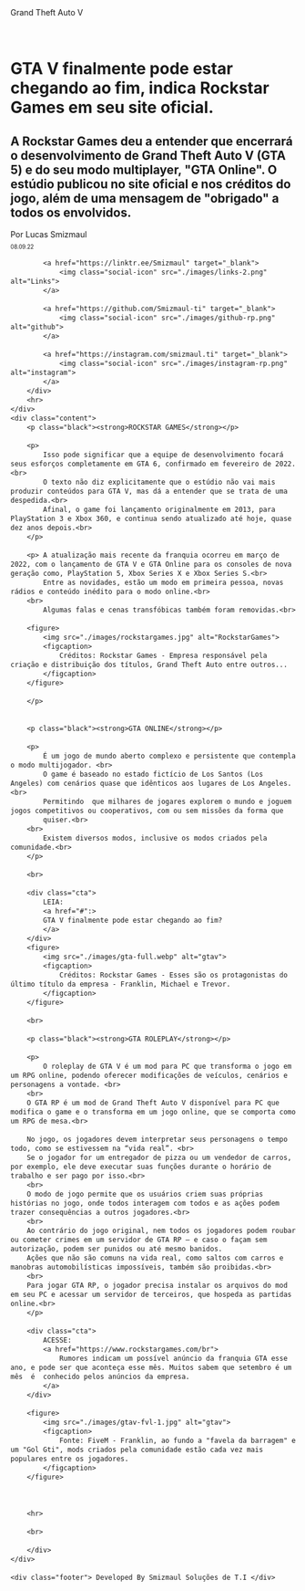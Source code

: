 <!DOCTYPE html>
<html lang="pt">
<meta charset="UTF-8">
<meta http-equiv="X-UA-Compatible" content="IE=edge">
<meta name="viewport" content="width=device-width, initial-scale=1.0">

<head>
    <link rel="icon" href="./images/rockstar-l.png" type="image/png">
    <title>Grand Theft Auto V</title>
    <link rel="stylesheet" type="text/css" href="./style.css">
    <link rel="preconnect" href="https://fonts.googleapis.com">
    <link rel="preconnect" href="https://fonts.gstatic.com" crossorigin>
    <link href="https://fonts.googleapis.com/css2?family=Oswald:wght@300;400;500;600;700&display=swap" rel="stylesheet">

</head>

<body>
    <div class="top-bar"> Grand Theft Auto V </div>
</body>
<br>
<br>

<div class="container">
    <div class="header">
        <h1 class="headline">
            GTA V finalmente pode estar chegando ao fim, indica Rockstar Games em seu site oficial.
        </h1>
        <h2 class="subtitle">
            A Rockstar Games deu a entender que encerrará o desenvolvimento de Grand Theft Auto V (GTA 5) e do seu modo multiplayer, "GTA Online". O estúdio publicou no site oficial e nos créditos do jogo, além de uma mensagem de "obrigado" a todos os envolvidos.<br>
        </h2>
        <div class="author"> Por Lucas Smizmaul </div>
        <small>
            <sub>
                08.09.22 
            </sub>
        </small>
        <div class="social-icons">

            <a href="https://linktr.ee/Smizmaul" target="_blank">
                <img class="social-icon" src="./images/links-2.png" alt="Links">
            </a> 
        
            <a href="https://github.com/Smizmaul-ti" target="_blank">
                <img class="social-icon" src="./images/github-rp.png" alt="github">
            </a>

            <a href="https://instagram.com/smizmaul.ti" target="_blank">
                <img class="social-icon" src="./images/instagram-rp.png" alt="instagram">
            </a>
        </div>
        <hr>
    </div>        
    <div class="content">
        <p class="black"><strong>ROCKSTAR GAMES</strong></p> 
        
        <p>
            Isso pode significar que a equipe de desenvolvimento focará seus esforços completamente em GTA 6, confirmado em fevereiro de 2022.<br>             
            O texto não diz explicitamente que o estúdio não vai mais produzir conteúdos para GTA V, mas dá a entender que se trata de uma despedida.<br> 
            Afinal, o game foi lançamento originalmente em 2013, para PlayStation 3 e Xbox 360, e continua sendo atualizado até hoje, quase dez anos depois.<br>
        </p>
         
        <p> A atualização mais recente da franquia ocorreu em março de 2022, com o lançamento de GTA V e GTA Online para os consoles de nova geração como, PlayStation 5, Xbox Series X e Xbox Series S.<br>
            Entre as novidades, estão um modo em primeira pessoa, novas rádios e conteúdo inédito para o modo online.<br>
        <br>    
            Algumas falas e cenas transfóbicas também foram removidas.<br>
        
        <figure>
            <img src="./images/rockstargames.jpg" alt="RockstarGames">
            <figcaption>
                Créditos: Rockstar Games - Empresa responsável pela criação e distribuição dos títulos, Grand Theft Auto entre outros... 
            </figcaption>
        </figure>           

        </p>


        <p class="black"><strong>GTA ONLINE</strong></p> 
        
        <p>
            É um jogo de mundo aberto complexo e persistente que contempla o modo multijogador. <br>
            O game é baseado no estado fictício de Los Santos (Los Angeles) com cenários quase que idênticos aos lugares de Los Angeles.<br> 
            Permitindo  que milhares de jogares explorem o mundo e joguem jogos competitivos ou cooperativos, com ou sem missões da forma que
            quiser.<br>
        <br>    
            Existem diversos modos, inclusive os modos criados pela comunidade.<br>
        </p>

        <br>

        <div class="cta">
            LEIA:
            <a href="#":>
            GTA V finalmente pode estar chegando ao fim?
            </a>
        </div>
        <figure>
            <img src="./images/gta-full.webp" alt="gtav">
            <figcaption>
                Créditos: Rockstar Games - Esses são os protagonistas do último título da empresa - Franklin, Michael e Trevor. 
            </figcaption>
        </figure>              
        
        <br>
    
        <p class="black"><strong>GTA ROLEPLAY</strong></p> 
        
        <p>
            O roleplay de GTA V é um mod para PC que transforma o jogo em um RPG online, podendo oferecer modificações de veículos, cenários e personagens a vontade. <br>
        <br>    
        O GTA RP é um mod de Grand Theft Auto V disponível para PC que modifica o game e o transforma em um jogo online, que se comporta como um RPG de mesa.<br>
        
        No jogo, os jogadores devem interpretar seus personagens o tempo todo, como se estivessem na “vida real”. <br>
        Se o jogador for um entregador de pizza ou um vendedor de carros, por exemplo, ele deve executar suas funções durante o horário de trabalho e ser pago por isso.<br>
        <br>
        O modo de jogo permite que os usuários criem suas próprias histórias no jogo, onde todos interagem com todos e as ações podem trazer consequências a outros jogadores.<br>
        <br>
        Ao contrário do jogo original, nem todos os jogadores podem roubar ou cometer crimes em um servidor de GTA RP – e caso o façam sem autorização, podem ser punidos ou até mesmo banidos. 
        Ações que não são comuns na vida real, como saltos com carros e manobras automobilísticas impossíveis, também são proibidas.<br>
        <br>
        Para jogar GTA RP, o jogador precisa instalar os arquivos do mod em seu PC e acessar um servidor de terceiros, que hospeda as partidas online.<br>
        </p>
        
        <div class="cta">
            ACESSE:
            <a href="https://www.rockstargames.com/br">
                Rumores indicam um possível anúncio da franquia GTA esse ano, e pode ser que aconteça esse mês. Muitos sabem que setembro é um mês  é  conhecido pelos anúncios da empresa.
            </a>
        </div>        
        
        <figure>
            <img src="./images/gtav-fvl-1.jpg" alt="gtav">
            <figcaption>
                Fonte: FiveM - Franklin, ao fundo a "favela da barragem" e um "Gol Gti", mods criados pela comunidade estão cada vez mais populares entre os jogadores.
            </figcaption>
        </figure> 
        
        
        
        <hr>        
        
        <br>

        </div>
    </div>

    <div class="footer"> Developed By Smizmaul Soluções de T.I </div>

</body>
    
</html>
